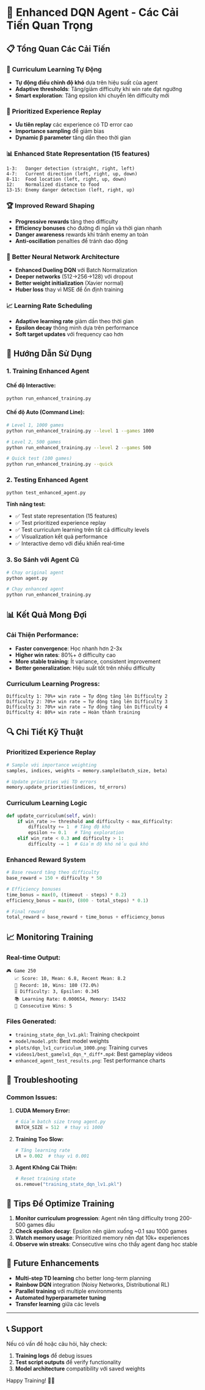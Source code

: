 # 🚀 Enhanced DQN Agent - Các Cải Tiến Quan Trọng

## 📋 Tổng Quan Các Cải Tiến

### 🎯 **Curriculum Learning Tự Động**
- **Tự động điều chỉnh độ khó** dựa trên hiệu suất của agent
- **Adaptive thresholds**: Tăng/giảm difficulty khi win rate đạt ngưỡng
- **Smart exploration**: Tăng epsilon khi chuyển lên difficulty mới

### 🧠 **Prioritized Experience Replay**
- **Ưu tiên replay** các experience có TD error cao
- **Importance sampling** để giảm bias
- **Dynamic β parameter** tăng dần theo thời gian

### 📊 **Enhanced State Representation (15 features)**
```
1-3:   Danger detection (straight, right, left)
4-7:   Current direction (left, right, up, down)  
8-11:  Food location (left, right, up, down)
12:    Normalized distance to food
13-15: Enemy danger detection (left, right, up)
```

### 🏆 **Improved Reward Shaping**
- **Progressive rewards** tăng theo difficulty
- **Efficiency bonuses** cho đường đi ngắn và thời gian nhanh
- **Danger awareness** rewards khi tránh enemy an toàn
- **Anti-oscillation** penalties để tránh dao động

### 🔧 **Better Neural Network Architecture**
- **Enhanced Dueling DQN** với Batch Normalization
- **Deeper networks** (512→256→128) với dropout
- **Better weight initialization** (Xavier normal)
- **Huber loss** thay vì MSE để ổn định training

### 📈 **Learning Rate Scheduling**
- **Adaptive learning rate** giảm dần theo thời gian
- **Epsilon decay** thông minh dựa trên performance
- **Soft target updates** với frequency cao hơn

## 🚀 Hướng Dẫn Sử Dụng

### 1. **Training Enhanced Agent**

#### Chế độ Interactive:
```bash
python run_enhanced_training.py
```

#### Chế độ Auto (Command Line):
```bash
# Level 1, 1000 games
python run_enhanced_training.py --level 1 --games 1000

# Level 2, 500 games  
python run_enhanced_training.py --level 2 --games 500

# Quick test (100 games)
python run_enhanced_training.py --quick
```

### 2. **Testing Enhanced Agent**
```bash
python test_enhanced_agent.py
```

**Tính năng test:**
- ✅ Test state representation (15 features)
- ✅ Test prioritized experience replay
- ✅ Test curriculum learning trên tất cả difficulty levels
- ✅ Visualization kết quả performance 
- ✅ Interactive demo với điều khiển real-time

### 3. **So Sánh với Agent Cũ**
```bash
# Chạy original agent
python agent.py

# Chạy enhanced agent
python run_enhanced_training.py
```

## 📊 Kết Quả Mong Đợi

### **Cải Thiện Performance:**
- **Faster convergence**: Học nhanh hơn 2-3x
- **Higher win rates**: 80%+ ở difficulty cao
- **More stable training**: Ít variance, consistent improvement
- **Better generalization**: Hiệu suất tốt trên nhiều difficulty

### **Curriculum Learning Progress:**
```
Difficulty 1: 70%+ win rate → Tự động tăng lên Difficulty 2
Difficulty 2: 70%+ win rate → Tự động tăng lên Difficulty 3  
Difficulty 3: 70%+ win rate → Tự động tăng lên Difficulty 4
Difficulty 4: 80%+ win rate → Hoàn thành training
```

## 🔍 Chi Tiết Kỹ Thuật

### **Prioritized Experience Replay**
```python
# Sample với importance weighting
samples, indices, weights = memory.sample(batch_size, beta)

# Update priorities với TD errors
memory.update_priorities(indices, td_errors)
```

### **Curriculum Learning Logic**
```python
def update_curriculum(self, win):
    if win_rate >= threshold and difficulty < max_difficulty:
        difficulty += 1  # Tăng độ khó
        epsilon += 0.1   # Tăng exploration
    elif win_rate < 0.3 and difficulty > 1:
        difficulty -= 1  # Giảm độ khó nếu quá khó
```

### **Enhanced Reward System**
```python
# Base reward tăng theo difficulty
base_reward = 150 + difficulty * 50

# Efficiency bonuses
time_bonus = max(0, (timeout - steps) * 0.2)
efficiency_bonus = max(0, (800 - total_steps) * 0.1)

# Final reward
total_reward = base_reward + time_bonus + efficiency_bonus
```

## 📈 Monitoring Training

### **Real-time Output:**
```
🎮 Game 250
   📈 Score: 10, Mean: 6.8, Recent Mean: 8.2
   🏅 Record: 10, Wins: 180 (72.0%)
   🎚️ Difficulty: 3, Epsilon: 0.345
   📚 Learning Rate: 0.000654, Memory: 15432
   🔄 Consecutive Wins: 5
```

### **Files Generated:**
- `training_state_dqn_lv1.pkl`: Training checkpoint
- `model/model.pth`: Best model weights
- `plots/dqn_lv1_curriculum_1000.png`: Training curves
- `videos1/best_gamelv1_dqn_*_diff*.mp4`: Best gameplay videos
- `enhanced_agent_test_results.png`: Test performance charts

## 🐛 Troubleshooting

### **Common Issues:**

1. **CUDA Memory Error:**
   ```python
   # Giảm batch size trong agent.py
   BATCH_SIZE = 512  # thay vì 1000
   ```

2. **Training Too Slow:**
   ```python
   # Tăng learning rate
   LR = 0.002  # thay vì 0.001
   ```

3. **Agent Không Cải Thiện:**
   ```python
   # Reset training state
   os.remove("training_state_dqn_lv1.pkl")
   ```

## 🎯 Tips Để Optimize Training

1. **Monitor curriculum progression**: Agent nên tăng difficulty trong 200-500 games đầu
2. **Check epsilon decay**: Epsilon nên giảm xuống ~0.1 sau 1000 games  
3. **Watch memory usage**: Prioritized memory nên đạt 10k+ experiences
4. **Observe win streaks**: Consecutive wins cho thấy agent đang học stable

## 🔮 Future Enhancements

- **Multi-step TD learning** cho better long-term planning
- **Rainbow DQN** integration (Noisy Networks, Distributional RL)
- **Parallel training** với multiple environments
- **Automated hyperparameter tuning**
- **Transfer learning** giữa các levels

---

## 📞 Support

Nếu có vấn đề hoặc câu hỏi, hãy check:
1. **Training logs** để debug issues
2. **Test script outputs** để verify functionality  
3. **Model architecture** compatibility với saved weights

Happy Training! 🚀🤖 